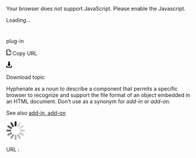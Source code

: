 Your browser does not support JavaScript. Please enable the Javascript.

Loading...

# 

plug-in

![Copy URL](plug-in_files/Copy.png)
Copy URL

![Download](plug-in_files/Download.png)

Download topic

Hyphenate
as a noun to describe a component that permits a specific
browser to recognize and support the file format of an object
embedded in an HTML document. Don’t use as a synonym for *add-in* or *add-on*. 

See also [add-in, add-on](https://worldready.cloudapp.net/Styleguide/Read?id=2700&topicid=28773)

![In progress](plug-in_files/activity-large.gif)

URL :
